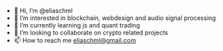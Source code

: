 - 👋 Hi, I’m @eliaschml
- 👀 I’m interested in blockchain, webdesign and audio signal processing
- 🌱 I’m currently learning js and quant trading
- 💞️ I’m looking to collaborate on crypto related projects
- 📫 How to reach me eliaschml@gmail.com

<!---
eliaschml/eliaschml is a ✨ special ✨ repository because its `README.md` (this file) appears on your GitHub profile.
You can click the Preview link to take a look at your changes.
--->
